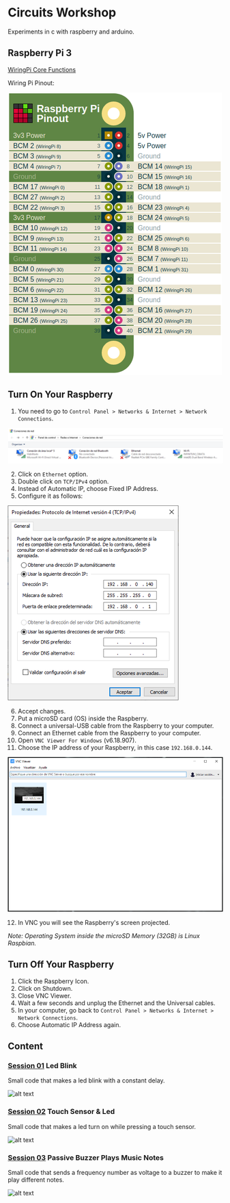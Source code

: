 # Circuits Workshop

Experiments in c with raspberry and arduino. <br />

## Raspberry Pi 3

[WiringPi Core Functions](http://wiringpi.com/reference/core-functions/) <br />

Wiring Pi Pinout:

![alt text](https://github.com/the-other-mariana/circuits-workshop/blob/master/session01/images/pinout_wiringPi.png?raw=true) <br />

## Turn On Your Raspberry

1. You need to go to `Control Panel > Networks & Internet > Network Connections`. <br />

![alt text](https://github.com/the-other-mariana/circuits-workshop/blob/master/media/red.png?raw=true) <br />

2. Click on `Ethernet` option.<br />
3. Double click on `TCP/IPv4` option.<br />
4. Instead of Automatic IP, choose Fixed IP Address.<br />
5. Configure it as follows: <br />

![alt text](https://github.com/the-other-mariana/circuits-workshop/blob/master/media/fixed-ip.png?raw=true) <br />

6. Accept changes.<br />
7. Put a microSD card (OS) inside the Raspberry.<br />
8. Connect a universal-USB cable from the Raspberry to your computer.<br />
9. Connect an Ethernet cable from the Raspberry to your computer.<br />
10. Open `VNC Viewer For Windows` (v6.18.907).<br />
11. Choose the IP address of your Raspberry, in this case `192.168.0.144`.<br />

![alt text](https://github.com/the-other-mariana/circuits-workshop/blob/master/session01/images/vnc.png?raw=true) <br />

12. In VNC you will see the Raspberry's screen projected.

*Note: Operating System inside the microSD Memory (32GB) is Linux Raspbian.* <br /> 

## Turn Off Your Raspberry

1. Click the Raspberry Icon. <br />
2. Click on Shutdown. <br />
3. Close VNC Viewer. <br />
4. Wait a few seconds and unplug the Ethernet and the Universal cables. <br />
5. In your computer, go back to `Control Panel > Networks & Internet > Network Connections`. <br />
6. Choose Automatic IP Address again. <br />

## Content

### [Session 01](https://github.com/the-other-mariana/circuits-workshop/tree/master/session01) Led Blink

Small code that makes a led blink with a constant delay. <br />

![alt text](https://github.com/the-other-mariana/circuits-workshop/blob/master/session01/images/output-blink.gif) <br />

### [Session 02](https://github.com/the-other-mariana/circuits-workshop/tree/master/session02) Touch Sensor & Led

Small code that makes a led turn on while pressing a touch sensor. <br />

![alt text](https://github.com/the-other-mariana/circuits-workshop/blob/master/session02/images/output-gif.gif) <br />

### [Session 03](https://github.com/the-other-mariana/circuits-workshop/tree/master/session03) Passive Buzzer Plays Music Notes

Small code that sends a frequency number as voltage to a buzzer to make it play different notes. <br />

![alt text](https://github.com/the-other-mariana/circuits-workshop/blob/master/session03/images/output-gif.gif) <br />